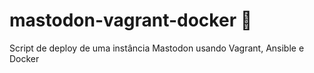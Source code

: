 # mastodon-vagrant-docker :elephant:
Script de deploy de uma instância Mastodon usando Vagrant, Ansible e Docker
